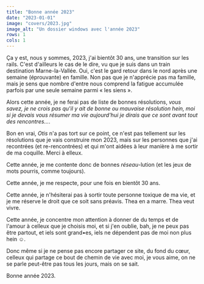 ```yaml
---
title: "Bonne année 2023"
date: "2023-01-01"
image: "covers/2023.jpg"
image_alt: "Un dossier windows avec l'année 2023"
rows: 1
cols: 1
---
```


Ça y est, nous y sommes, 2023, j'ai bientôt 30 ans, une transition sur les
rails. C'est d'ailleurs le cas de le dire, vu que je suis dans un train
destination Marne-la-Vallée. Oui, c'est le gard retour dans le nord après une
semaine (éprouvante) en famille. Non pas que je n'apprécie pas ma famille, mais
je sens que nombre d'entre nous comprend la fatigue accumulée parfois par une
seule semaine parmi « les siens ».

Alors cette année, je ne ferai pas de liste de bonnes résolutions, _vous savez,
je ne crois pas qu'il y ait de bonne ou mauvaise résolution hein, moi si je
devais vous résumer ma vie aujourd'hui je dirais que ce sont avant tout des
rencontres..._.

Bon en vrai, _Otis_ n'a pas tort sur ce point, ce n'est pas tellement sur les
résolutions que je vais construire mon 2023, mais sur les personnes que j'ai
recontrées (et re-rencontrées) et qui m'ont aidées à leur manière à me sortir
de ma coquille. Merci à elleux.

Cette année, je me contente donc de bonnes _réseau_-lution (et les jeux de mots
pourris, comme toujours).

Cette année, je me respecte, pour une fois en bientôt 30 ans.

Cette année, je n'hésiterai pas à sortir toute personne toxique de ma vie, et
je me réserve le droit que ce soit sans préavis. Thea en a marre. Thea veut
vivre.

Cette année, je concentre mon attention à donner de du temps et de l'amour à
celleux que je choisis moi, et si j'en oublie, bah, je ne peux pas être partout,
et iels sont grand•es, iels ne dépendent pas de moi non plus hein ☺️.

Donc même si je ne pense pas encore partager ce site, du fond du cœur, celleux
qui partage ce bout de chemin de vie avec moi, je vous aime, on ne se parle
peut-être pas tous les jours, mais on se sait.

Bonne année 2023.
